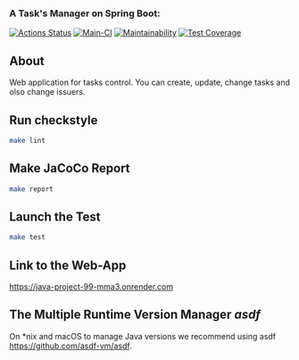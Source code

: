 ### A Task's Manager on Spring Boot:
[![Actions Status](https://github.com/BroCodeX/java-project-99/actions/workflows/hexlet-check.yml/badge.svg)](https://github.com/BroCodeX/java-project-99/actions)
[![Main-CI](https://github.com/BroCodeX/java-project-99/actions/workflows/main-CI.yml/badge.svg)](https://github.com/BroCodeX/java-project-99/actions/workflows/main-CI.yml)
[![Maintainability](https://api.codeclimate.com/v1/badges/13157a591986285d2ed3/maintainability)](https://codeclimate.com/github/BroCodeX/java-project-99/maintainability)
[![Test Coverage](https://api.codeclimate.com/v1/badges/13157a591986285d2ed3/test_coverage)](https://codeclimate.com/github/BroCodeX/java-project-99/test_coverage)

## About
Web application for tasks control. You can create, update, change tasks and olso change issuers.

## Run checkstyle

```bash
make lint
```

## Make JaCoCo Report

```bash
make report
```

## Launch the Test

```bash
make test
```

## Link to the Web-App

https://java-project-99-mma3.onrender.com


## The Multiple Runtime Version Manager *asdf*

On *nix and macOS to manage Java versions we recommend using asdf https://github.com/asdf-vm/asdf.
